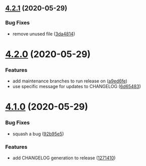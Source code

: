 ## [4.2.1](https://github.com/st3v3nhunt/semantic-release-test/compare/4.2.0...4.2.1) (2020-05-29)


### Bug Fixes

* remove unused file ([3da4814](https://github.com/st3v3nhunt/semantic-release-test/commit/3da481410f295501e4808741f7079e6da0583622))

# [4.2.0](https://github.com/st3v3nhunt/semantic-release-test/compare/4.1.0...4.2.0) (2020-05-29)


### Features

* add maintenance branches to run release on ([a9ed6fe](https://github.com/st3v3nhunt/semantic-release-test/commit/a9ed6fe0c5a98d8bde6577035436ff2fc6a12a37))
* use specific message for updates to CHANGELOG ([6d65483](https://github.com/st3v3nhunt/semantic-release-test/commit/6d65483421eae92a9d0a814c38eae3c108c665ca))

# [4.1.0](https://github.com/st3v3nhunt/semantic-release-test/compare/4.0.0...4.1.0) (2020-05-29)


### Bug Fixes

* squash a bug ([92b95e5](https://github.com/st3v3nhunt/semantic-release-test/commit/92b95e577ca942234b9528fb9c39f8f04535bc94))


### Features

* add CHANGELOG generation to release ([1271410](https://github.com/st3v3nhunt/semantic-release-test/commit/127141034f9c16bbbfb246f3ab91f0bc4dc17358))
